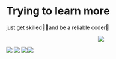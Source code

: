 # Trying to learn more
just get skilled🐱‍🏍and be a reliable coder🥦


<div align="center"> <img src="https://github-readme-activity-graph.vercel.app/graph?username=molaters&theme=react-dark"> </div>

<span align="center"> <img src="https://img.shields.io/badge/-HTML5-E34F26?style=flat-square&logo=html5&logoColor=white" /> <img src="https://img.shields.io/badge/-CSS3-1572B6?style=flat-square&logo=css3" /> <img src="https://img.shields.io/badge/-JavaScript-oringe?style=flat-square&logo=javascript" /><img src="https://img.shields.io/badge/-C-E34F33?style=flat-square&logo=C&logoColor=white" /> </span>

